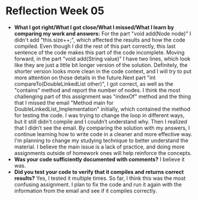 # Reflection Week 05

* **What I got right/What I got close/What I missed/What I learn by comparing my work and answers:** For the part "void add(Node node)" I didn't add "this.size++;", which affected the results and how the code compiled. Even though I did the rest of this part correctly, this last sentence of the code makes this part of the code incomplete. Moving forward, in the part "void add(String value)" I have two lines, which look like they are just a little bit longer version of the solution. Definitely, the shorter version looks more clean in the code context, and I will try to put more attention on those details in the future.Next part "int compareTo(DoubleLinkedList other)", I got correct, as well as the "contains" method and report the number of nodes. I think the most challenging part of this assignment was "indexOf" method and the thing that I missed the email "Method main for DoubleLinkedList_Implementation" initially, which contained the method for testing the code. I was trying to change the loop in different ways, but it still didn't compile and I couldn’t understand why. Then I realized that I didn’t see the email. By comparing the solution with my answers, I continue learning how to write code in a cleaner and more effective way. I'm planning to change my studying technique to better understand the material. I believe the main issue is a lack of practice, and doing more assignments outside of homework ones will help reinforce the concepts.
* **Was your code sufficiently documented with comments?** I believe it was.
* **Did you test your code to verify that it compiles and returns correct results?** Yes, I tested it multiple times. So far, I think this was the most confusing assignment. I plan to fix the code and run it again with the information from the email and see if it compiles correctly.